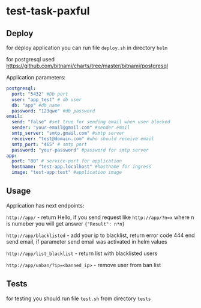 # test-task-paxful

## Deploy

for deploy application you can run file `deploy.sh` in directory `helm`

for postgresql used https://github.com/bitnami/charts/tree/master/bitnami/postgresql

Application parameters:
```yaml
postgresql:
  port: "5432" #Db port
  user: "app_test" # db user
  db: "app" #db_name
  password: "123qwe" #db password
email:
  send: "false" #set true for sending email when user blocked
  sender: "your-email@gmail.com" #sender email
  smtp_server: "smtp.gmail.com" #smtp server
  receiver: "test@domain.com" #who should receive email
  smtp_port: "465" # smtp port
  password: "your-password" #password for smtp server
app:
  port: "80" # service-port for application
  hostname: "test-app.localhost" #hostname for ingress
  image: "test-app:test" #application image
```
## Usage

Application has next endpoints:

`http://app/` - return Hello, if you send request
like `http://app/?n=x` where n is numeber you will get
answer `{"Result": n*n}`


`http://app/blacklisted` - add your ip to blacklist,
return error code 444 end send email,
if parameter send email was activated in helm values

`http://app/list_blacklist` - return list with blacklisted users

`http://app/unban/?ip=<banned_ip>` - remove user from ban list

## Tests

for testing you should run file `test.sh` from directory `tests`
